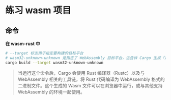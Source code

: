 # 练习 wasm 项目

## 命令

**在 wasm-rust 中**

```bash
# --target 标志用于指定要构建的目标平台
# wasm32-unknown-unknown 是指定了 WebAssembly 目标平台，这告诉 Cargo 生成「适用于 WebAssembly 的二进制文件」，而不是生成本地平台的二进制文件
cargo build --target wasm32-unknown-unknown
```
> 当运行这个命令后，Cargo 会使用 Rust 编译器（Rustc）以及与 WebAssembly 相关的工具链，将 Rust 代码编译为 WebAssembly 格式的二进制文件。这个生成的 Wasm 文件可以在浏览器中运行，或与其他支持 WebAssembly 的环境一起使用。